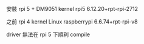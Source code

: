 安裝 rpi 5 + DM9051
kernel rpi5 6.12.20+rpt-rpi-2712 

之前 rpi 4 
kernel  Linux raspberrypi 6.6.74+rpt-rpi-v8

driver 無法在 rpi 5 下順利 compile


